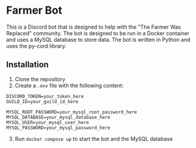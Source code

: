 # Farmer Bot

This is a Discord bot that is designed to help with the "The Farmer Was Replaced" community. The bot is designed to be 
run in a Docker container and uses a MySQL database to store data. The bot is written in Python and uses the py-cord
library.

## Installation

1. Clone the repository
2. Create a `.env` file with the following content:
```
DISCORD_TOKEN=your_token_here
GUILD_ID=your_guild_id_here

MYSQL_ROOT_PASSWORD=your_mysql_root_password_here
MYSQL_DATABASE=your_mysql_database_here
MYSQL_USER=your_mysql_user_here
MYSQL_PASSWORD=your_mysql_password_here
```
3. Run `docker compose up` to start the bot and the MySQL database
